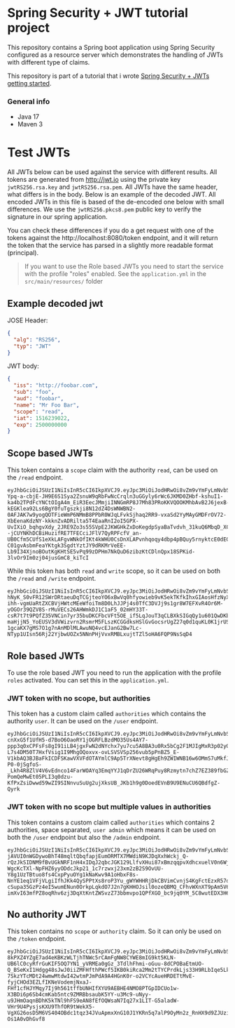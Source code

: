 # Spring Security + JWT tutorial project
This repository contains a Spring boot application using Spring Security configured as a resource server which 
demonstrates the handling of JWTs with different type of claims.

This repository is part of a tutorial that i wrote [Spring Security + JWTs getting started](https://thomasandolf.medium.com/spring-security-jwts-getting-started-ebdb4e4f1dd1).

### General info

- Java 17
- Maven 3

# Test JWTs
All JWTs below can be used against the service with different results. All tokens are generated from 
http://jwt.io using the private key `jwtRS256.rsa.key` and `jwtRS256.rsa.pem`. All JWTs have the same 
header, what differs is in the body. Below is an example of the decoded JWT. All encoded JWTs in this file is based of 
the de-encoded one below with small differences. We use the `jwtRS256.pkcs8.pem` public key to verify the signature in
our spring application.

You can check these differences if you do a get request with one of the tokens against the http://localhost:8080/token 
endpoint, and it will return the token that the service has parsed in a slightly more readable format (principal).

> If you want to use the Role based JWTs you need to start the service with the profile "roles" enabled. See the
> `application.yml` in the `src/main/resources/` folder

## Example decoded jwt

JOSE Header:
```json
{
  "alg": "RS256",
  "typ": "JWT"
}
```
JWT body:
```json
{
  "iss": "http://foobar.com",
  "sub": "foo",
  "aud": "foobar",
  "name": "Mr Foo Bar",
  "scope": "read",
  "iat": 1516239022,
  "exp": 2500000000
}
```

## Scope based JWTs
This token contains a `scope` claim with the authority `read`, can be used on the `/read` endpoint.
```
eyJhbGciOiJSUzI1NiIsInR5cCI6IkpXVCJ9.eyJpc3MiOiJodHRwOi8vZm9vYmFyLmNvbSIsInN1YiI6ImZvbyIsImF1ZCI6ImZvb2JhciIsIm5hbWUiOiJNciBGb28gQmFyIiwic2NvcGUiOiJyZWFkIiwiaWF0IjoxNTE2MjM5MDIyLCJleHAiOjI1MDAwMDAwMDB9.Oz2NDpN5-Ypq-a-cbjE-JH9E6S1Sya2ZsnuW9qRbFwNcCrqln3uGGyly6rWc6JKMD0ZHbf-kshuI1-ka4b2TPdFcYNCtOIgA4m_EiR3EecJMmjiINNGmRP8J7Mh83PRoKKVQOOKMhbAvB2J6jexB-kEGKlea92Ls6BgY0fuTgszkji8N12dZ4DsWNWBN2-0AFJAK7w9yogQOTFieWmP6NMmB8PPbR0WJqLFvkSjhaq2RR9-vxaSd2YyMAyGMDFrOV72-XbEenaKdzNY-kkknZvADRilta5T4EaaRnI2oI5GPX-UvIXiO_bqhgvXdy_2JRE9Zo3s55SVpE2JKWGHkZxDoKegdpSyaBaTvdvh_31kuQ6MbqD_XCemaUfXRCQlerNqk6OekG_aZWptd--jCUYNKhDCBiHuzifRE7TFECciJFlV7QyRPFcfV_an-UB0Cfm5CUfS1eXkLAFgvWNkOfIKt4kWHU0CsDnXLAPvnhqoqy4dbp4pBQuy5rnyktcE0dEGagwzGxccY1tAbuvvmikQU6axo7oid9Emu7kwll30yhE-C01gvAsbmFeaYKtgk3SgdtYztJY9dRKMrVeEE-Lb9I34XjnoBOutKgKHtSE5vPq99zDPHm7NkQuD6zibzKtCDlnQpx18SPKid-3lvOr9Im0zj04jusGmC8_kiTcI
```

While this token has both `read` and `write` scope, so it can be used on both the `/read` and `/write` endpoint.
```
eyJhbGciOiJSUzI1NiIsInR5cCI6IkpXVCJ9.eyJpc3MiOiJodHRwOi8vZm9vYmFyLmNvbSIsInN1YiI6ImZvbyIsImF1ZCI6ImZvb2JhciIsIm5hbWUiOiJNciBGb28gQmFyIiwic2NvcGUiOiJyZWFkIHdyaXRlIiwiaWF0IjoxNTE2MjM5MDIyLCJleHAiOjI1MDAwMDAwMDB9.QOBDxzjN16cgKBhf7nWk4DRs1vDnajYnVMijlwfJ_b8f7_gRJa5z3N-hNyK_S0vFR12SWrDRtaeuDqTCGjteoYO6xBwVq0hfyowieb9vK5ekTKfkIhxGIAosHfzNyXBguaYLCPo-ihh-vgmUaRtZXCBVjHWtcMEeWfoiTm8D0LhJJPj4s0TfC3DVJj9s1gr8W7EFXvR4Or6M-yOGOr39QZV8S-rMuVECs26AHWmkDJ1C1aF5_02mHY33T-csR7t7t9PQfZ35VNCin7yr35buDKCFbcVFt5OE_if5LqJouT3qCLBXkSIGqQy1u601QwDKbQS9dXfnvAjp7VvHibe9n89QJtJ526OY5EpnaW4QrfXfKFzF1oxfTtCNxn2qbi2bHB2YBT4AUkxVD3B5tjMjhkpwwweETa_VjrQvM7BJlz3VEl1d2V99C50p1s_HfTCxkwLaDK6JFRgaHSpIY63bb41p8_VgQlDO-maHjjN5_YoEUSV3dVWizvrn2RsmrM5FLszKCGGdksHSlGvGocsrUgZ27q0d1quKL0K1jrUSrUFV89QnHkspifqAUJqRjO4UO1qJ-1gcaKX7gMS7O1g7nAnMDlMLAwuNQ4vcEJanG2Bw7Lc-NTyp1UIsn56Rj22YjbwUOZx5NNnPHjVvxRMBLxujtTZl5oHA6FQP9NsSqD4
```

## Role based JWTs
To use the role based JWT you need to run the application with the profile `roles` activated. You can set this in
the `application.yml`.

### JWT token with no scope, but authorities
This token has a custom claim called `authorities` which contains the authority `user`. It can be used on the
`/user` endpoint.
```
eyJhbGciOiJSUzI1NiIsInR5cCI6IkpXVCJ9.eyJpc3MiOiJodHRwOi8vZm9vYmFyLmNvbSIsInN1YiI6ImZvbyIsImF1ZCI6ImZvb2JhciIsIm5hbWUiOiJNciBGb28gQmFyIiwiYXV0aG9yaXRpZXMiOiJ1c2VyIiwiaWF0IjoxNTE2MjM5MDIyLCJleHAiOjI1MDAwMDAwMDB9.B_jALTJmN3_dDMvYzoFsvFfgm-cnXxG5f1UfH5-d7BoO6OaoRY1jOGRFLBzdMO35Us4AY7-ppp3q0xCPFsFs8gI91iLB4jgxFwN2dNYchx7yu7cu5A8BA3u0Rx5bCg2F1MJIgMxR3p02yQy3x20F_VR_s5EdBQLvGGxzfxsxjBEmX2c_m-L7s4DM50T7HxfVsig1I9MhgOQoxvx-ovLSVSVSp256vub5pPnBZ5_E-V1kbAQ3BJBaFkICDFSKawVXVFdOTAYmlC9Ap5TrXNevt8gHgEh9ZWIWNB16w6OMmS7uMkfJOb0a-P0-0jSgfoS-_Lkh4R8ZlV4V6vEdnco14FarWOAYq3EmqYYJ1qDrZU26WRqPuy8Rzmytn7chZ7EZ389fbGZBIVknv2QSBXHSItyujZfw90FXY9gfyg464T8MZc57NkqdQycdh2nJHBlSdNoDz5MTzUkV0oBPeMAlKD07HvzmFafEW8h4uo7nmNH3EkvHIHZZACl0VNhAS9olv4bAsSpIClx9p65UVbKnyqfdOOLNbgjT0Q9ELLNqD29vxrebUSAmfd3ecSSMUdnn2clFlXPisRA13-PomQeMwEt05PLI3q0dzu-KfPxZsiDwwd59wZI9SINnvuSuUg2ujXksUB_JKb1h9g0DoedEVnB9U9ENuCU6QBdfgZ-Qyrk
```

### JWT token with no scope but multiple values in authorities
This token contains a custom claim called `authorities` which contains 2 authorities, space separated, `user admin`
which means it can be used on both the `/user` endpoint but also the `/admin` endpoint.
```
eyJhbGciOiJSUzI1NiIsInR5cCI6IkpXVCJ9.eyJpc3MiOiJodHRwOi8vZm9vYmFyLmNvbSIsInN1YiI6ImZvbyIsImF1ZCI6ImZvb2JhciIsIm5hbWUiOiJNciBGb28gQmFyIiwiYXV0aG9yaXRpZXMiOiJ1c2VyIGFkbWluIiwiaWF0IjoxNTE2MjM5MDIyLCJleHAiOjI1MDAwMDAwMDB9.QgefB__AkWGuMFnvbLZJitjNGnY43vi7matAR3HEZcWU3ENLzj6P2FQcxsYQ_s6CCSZLgE_nBiAD3xbeSDYOqzPoLtHvOORsXSEjUCP8EcmBs62-jAVUI0nWGDywoBhT48mqltQbqfapjEumORMTX7MWdiN9KJDqXxhWckj_Q-rQzJkSIDNM9fBvUGkNRF1nH4xIDqJ2qbcJGK129LlfvXHui87xBmzqqpvXdhcxuelV0n6WjZO1GowKRFlod3FF5RwRY3sggO00BCCOi9nrzDqBgP-WgcKcTXl-NpFHZ6yyODdcJkp21_1c7rzwxj23xm2zB2S9OvUU-Y8g1UzTBtuo8fs4CxpPyuOYg1kNaKwv9A1oHbxF8s-NnYE1eq1VFjVLgiIfhJKk4QySPPtXs8roP3Yu_gWYWHHRjDkCBVimCvnjS4KgFctEzxR57d7uBwyONz4Yq7vp_8CkPYWeP-cSupa35GzPz4eI5wumENun0OrkpLqkdO7J2n7gKHHOJsil0ozeQBMQ_CFhvWXnXT9pAm5V6Jp0gH4d6SJwV0iyYWkUoylbeXHM-imXvI63mfPZ8oqRhv6zj3DqXtKntZWSvzZ73bbmvpo1QPfXGO_bc9jq0YM_5C8wutEDX3H6pJBREKwGTBk9Wujzs8jxsuNzwSPagLRXCl3McvH7Mo4
```

## No authority JWT
This token contains no `scope` or `authority` claim. So it can only be used on the `/token` endpoint.
```
eyJhbGciOiJSUzI1NiIsInR5cCI6IkpXVCJ9.eyJpc3MiOiJodHRwOi8vZm9vYmFyLmNvbSIsInN1YiI6ImZvbyIsImF1ZCI6ImZvb2JhciIsIm5hbWUiOiJNciBGb28gQmFyIiwiaWF0IjoxNTE2MjM5MDIyLCJleHAiOjI1MDAwMDAwMDB9.Wajf18Oq4OtJ8q4ynfZJ3IrZt91cRk53Z7RM3o7P0RIoa3NXOil7Hrc648pEf1L8GJKaugx2jJRDqGG6FaQnhJ8ycT3FDP9C2kahTg1qWbW5TINrK-8kPXZ4YZgE7ad4eKBKzWLTjhTNWc5rCAmFgNW8CYWE8mIG9kt5KLN-UB6lC0cyRfrGuKIF5OQ7YN1_yVRMEa0gGz_3TdlhFhmi-oGuu-8dCPOBaEtmUO-Q_BSeKxI1Hdgg48sJwJ0iiZMFHfthPWcf5IKB0kiRca2Mm2tTYCPrdkLjs33H9RLbIqe5LkBudCu7TEki1pXhbyg-7SkzYTcMDt24wmwMtdwI42wtmPJmPdA9A4HGnK0r-o2VCYcAueHRDETtMvE-fyjCHOd3EZLfIKNeVodemjNxaJ-FHf1cfHJYMqy7Ij9h561tffbUNHIfXYU9AEBHE4NMO8PTGpIDCUo1w-X3BDi6p6Sb4cmKab5ntc9ZMRBbsaubK5YY-u3Mc9-uNyy-u9JHmOaqnBDhK5kTNl9hFS9eAN8fEfOQWsaN7Iq27x1LIT-G5aladW-VHr9U4PysjsKXU9ThfOR9tWekX5-VgXG26osD5M6VS404OBdc1tqz34JVuApmxXnG10J1YKRn5q7alP9OyMn2z_RnHX9d9ZJUzihME8qFFS-Os1A0vDhGvf8
```
